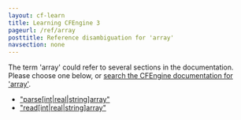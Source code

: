 ```yaml
---
layout: cf-learn
title: Learning CFEngine 3
pageurl: /ref/array
posttitle: Reference disambiguation for 'array'
navsection: none
---
```


The term 'array' could refer to several sections in the documentation. Please choose one below, or
[search the CFEngine documentation for 'array'](http://cfengine.com/docs/3.5/search.html?q=array).

- ["parse\[int|real|string\]array"](http://cfengine.com/docs/3.5/reference-functions-parseintrealstringarray.html#parse-int|real|string-array)
- ["read\[int|real|string\]array"](http://cfengine.com/docs/3.5/reference-functions-readintrealstringarray.html#read-int|real|string-array)

